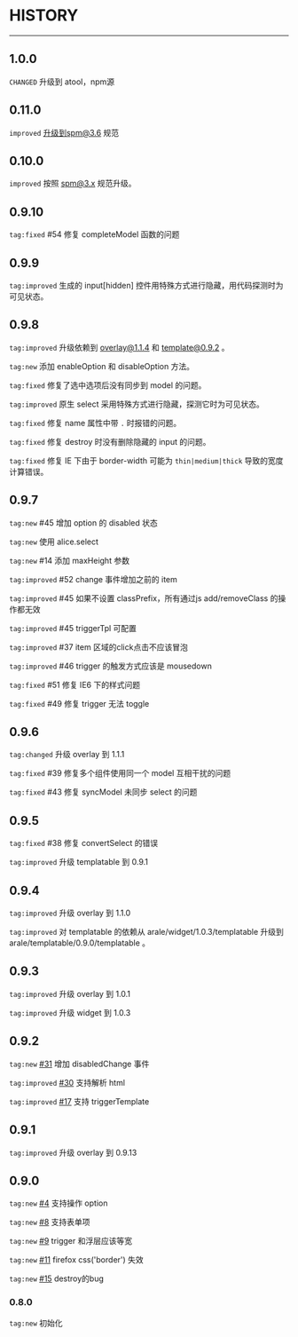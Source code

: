 # HISTORY

---
## 1.0.0
`CHANGED` 升级到 atool，npm源

## 0.11.0

`improved` 升级到spm@3.6 规范

## 0.10.0

`improved` 按照 spm@3.x 规范升级。

## 0.9.10

`tag:fixed` #54 修复 completeModel 函数的问题

## 0.9.9

`tag:improved` 生成的 input[hidden] 控件用特殊方式进行隐藏，用代码探测时为可见状态。

## 0.9.8

`tag:improved` 升级依赖到 overlay@1.1.4 和 template@0.9.2 。

`tag:new` 添加 enableOption 和 disableOption 方法。

`tag:fixed` 修复了选中选项后没有同步到 model 的问题。

`tag:improved` 原生 select 采用特殊方式进行隐藏，探测它时为可见状态。

`tag:fixed` 修复 name 属性中带 `.` 时报错的问题。

`tag:fixed` 修复 destroy 时没有删除隐藏的 input 的问题。

`tag:fixed` 修复 IE 下由于 border-width 可能为 `thin|medium|thick` 导致的宽度计算错误。


## 0.9.7

`tag:new` #45 增加 option 的 disabled 状态

`tag:new` 使用 alice.select

`tag:new` #14 添加 maxHeight 参数

`tag:improved` #52 change 事件增加之前的 item

`tag:improved` #45 如果不设置 classPrefix，所有通过js add/removeClass 的操作都无效

`tag:improved` #45 triggerTpl 可配置

`tag:improved` #37 item 区域的click点击不应该冒泡

`tag:improved` #46 trigger 的触发方式应该是 mousedown

`tag:fixed` #51 修复 IE6 下的样式问题

`tag:fixed` #49 修复 trigger 无法 toggle 

## 0.9.6

`tag:changed` 升级 overlay 到 1.1.1

`tag:fixed` #39 修复多个组件使用同一个 model 互相干扰的问题 

`tag:fixed` #43 修复 syncModel 未同步 select 的问题 

## 0.9.5

`tag:fixed` #38 修复 convertSelect 的错误

`tag:improved` 升级 templatable 到 0.9.1


## 0.9.4

`tag:improved` 升级 overlay 到 1.1.0

`tag:improved` 对 templatable 的依赖从 arale/widget/1.0.3/templatable 升级到 arale/templatable/0.9.0/templatable 。


## 0.9.3

`tag:improved` 升级 overlay 到 1.0.1

`tag:improved` 升级 widget 到 1.0.3

## 0.9.2

`tag:new` [#31](https://github.com/aralejs/select/issues/31) 增加 disabledChange 事件

`tag:improved` [#30](https://github.com/aralejs/select/issues/30) 支持解析 html

`tag:improved` [#17](https://github.com/aralejs/select/issues/17) 支持 triggerTemplate

## 0.9.1

`tag:improved` 升级 overlay 到 0.9.13

## 0.9.0

`tag:new` [#4](https://github.com/aralejs/select/issues/4) 支持操作 option

`tag:new` [#8](https://github.com/aralejs/select/issues/8) 支持表单项

`tag:new` [#9](https://github.com/aralejs/select/issues/9) trigger 和浮层应该等宽

`tag:new` [#11](https://github.com/aralejs/select/issues/11) firefox css('border') 失效

`tag:new` [#15](https://github.com/aralejs/select/issues/15) destroy的bug

### 0.8.0

`tag:new` 初始化
